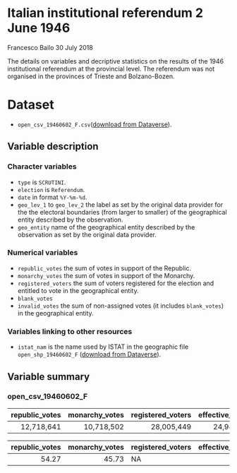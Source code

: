 Italian institutional referendum 2 June 1946
================
Francesco Bailo
30 July 2018

The details on variables and decriptive statistics on the results of the
1946 institutional referendum at the provincial level. The referendum
was not organised in the provinces of Trieste and Bolzano-Bozen.

# Dataset

* `open_csv_19460602_F.csv`([download from Dataverse](https://doi.org/10.7910/DVN/QXUVIG/VRUWCC)).

## Variable description

### Character variables

  - `type` is `SCRUTINI`.
  - `election` is `Referendum`.
  - `date` in format `%Y-%m-%d`.
  - `geo_lev_1` to `geo_lev_2` the label as set by the original data
    provider for the the electoral boundaries (from larger to smaller)
    of the geographical entity described by the observation.
  - `geo_entity` name of the geographical entity described by the
    observation as set by the original data provider.

### Numerical variables

  - `republic_votes` the sum of votes in support of the Republic.
  - `monarchy_votes` the sum of votes in support of the Monarchy.
  - `registered_voters` the sum of voters registered for the election
    and entitled to vote in the geographical entity.
  - `blank_votes`
  - `invalid_votes` the sum of non-assigned votes (it includes
    `blank_votes`) in the geographical entity.

### Variables linking to other resources

* `istat_nam` is the name used by ISTAT in the geographic file `open_shp_19460602_F` ([download from Dataverse](https://doi.org/10.7910/DVN/QXUVIG/XKIXXJ)).

## Variable summary

### open\_csv\_19460602\_F

| republic\_votes | monarchy\_votes | registered\_voters | effective\_voters | blank\_votes | invalid\_votes |
| --------------: | --------------: | -----------------: | ----------------: | -----------: | -------------: |
|      12,718,641 |      10,718,502 |         28,005,449 |        24,946,878 |    1,146,729 |      1,509,735 |

| republic\_votes | monarchy\_votes | registered\_voters | effective\_voters | blank\_votes | invalid\_votes |
| --------------: | --------------: | :----------------- | ----------------: | -----------: | -------------: |
|           54.27 |           45.73 | NA                 |             89.08 |          4.6 |           6.05 |
